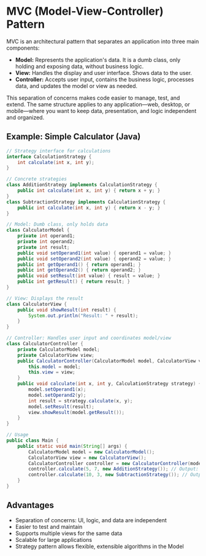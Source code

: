 
# MVC (Model-View-Controller) Pattern

MVC is an architectural pattern that separates an application into three main components:

- **Model:** Represents the application's data. It is a dumb class, only holding and exposing data, without business logic.
- **View:** Handles the display and user interface. Shows data to the user.
- **Controller:** Accepts user input, contains the business logic, processes data, and updates the model or view as needed.

This separation of concerns makes code easier to manage, test, and extend. The same structure applies to any application—web, desktop, or mobile—where you want to keep data, presentation, and logic independent and organized.

## Example: Simple Calculator (Java)

```java
// Strategy interface for calculations
interface CalculationStrategy {
    int calculate(int x, int y);
}

// Concrete strategies
class AdditionStrategy implements CalculationStrategy {
    public int calculate(int x, int y) { return x + y; }
}
class SubtractionStrategy implements CalculationStrategy {
    public int calculate(int x, int y) { return x - y; }
}

// Model: Dumb class, only holds data
class CalculatorModel {
    private int operand1;
    private int operand2;
    private int result;
    public void setOperand1(int value) { operand1 = value; }
    public void setOperand2(int value) { operand2 = value; }
    public int getOperand1() { return operand1; }
    public int getOperand2() { return operand2; }
    public void setResult(int value) { result = value; }
    public int getResult() { return result; }
}

// View: Displays the result
class CalculatorView {
    public void showResult(int result) {
        System.out.println("Result: " + result);
    }
}

// Controller: Handles user input and coordinates model/view
class CalculatorController {
    private CalculatorModel model;
    private CalculatorView view;
    public CalculatorController(CalculatorModel model, CalculatorView view) {
        this.model = model;
        this.view = view;
    }
    public void calculate(int x, int y, CalculationStrategy strategy) {
        model.setOperand1(x);
        model.setOperand2(y);
        int result = strategy.calculate(x, y);
        model.setResult(result);
        view.showResult(model.getResult());
    }
}

// Usage
public class Main {
    public static void main(String[] args) {
        CalculatorModel model = new CalculatorModel();
        CalculatorView view = new CalculatorView();
        CalculatorController controller = new CalculatorController(model, view);
        controller.calculate(5, 7, new AdditionStrategy()); // Output: Result: 12
        controller.calculate(10, 3, new SubtractionStrategy()); // Output: Result: 7
    }
}
```

## Advantages
- Separation of concerns: UI, logic, and data are independent
- Easier to test and maintain
- Supports multiple views for the same data
- Scalable for large applications
- Strategy pattern allows flexible, extensible algorithms in the Model